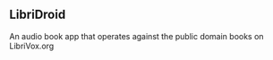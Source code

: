 LibriDroid
--------------------
An audio book app that operates against the public domain books on LibriVox.org
